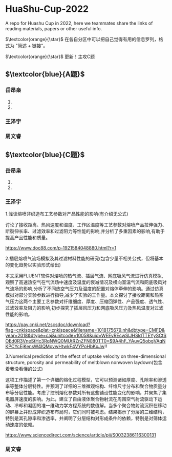 # HuaShu-Cup-2022
A repo for Huashu Cup in 2022, here we teammates share the links of reading materials, papers or other useful info.

$\textcolor{orange}{\star}$ 在各自分区中可以把自己觉得有用的信息罗列，格式为 "简述 + 链接"。

$\textcolor{orange}{\star}$ 更新！主攻C题

## $\textcolor{blue}{A题}$
### 岳昂枭
1.
2.

### 王泽宇

### 周文睿



## $\textcolor{blue}{C题}$
### 岳昂枭
1.
2.

### 王泽宇
1.浅谈熔喷非织造布工艺参数对产品性能的影响(有介绍无公式)

讨论了接收距离、热风速度和温度、工作区温度等工艺参数对熔喷产品拉伸强力、断裂伸长率、过滤效率和过滤阻力等性能的影响,并分析了多重因素的影响,有助于提高产品性能和质量。

https://www.doc88.com/p-1921584048880.html?r=1

2.插层熔喷气流场模拟及其过滤材料性能的研究(包含少量不相关公式，但将基本的变化趋势以实验形式给出)

本文采用FLUENT软件对熔喷的热气流、插层气流、网底吸风气流进行仿真模拟,观察了高速热空气在气流场中速度及温度的衰减情况及横向室温气流和网底吸风对气流场的影响,分析了不同热空气压力及温度的配置对熔体牵伸的影响。通过仿真模拟对部分实验参数进行指导,减少了实验的工作量。本文探讨了接收距离和热空气压力这两个主要工艺参数对纤维细度、厚度、压缩回弹性、产品强度、透气性、过滤效率及阻力的影响,初步探究了插层风压力和网底吸风压力及热风温度对过滤性能的影响。

https://pay.cnki.net/zscsdoc/download?flag=cnkispace&plat=cnkispace&filename=1018175679.nh&dbtype=CMFD&year=2018&dtype=caj&unitcode=10058&uid=WEEvREcwSlJHSldTTEYySCtSOEd0R3VneStHc3RqNWQ0MUtRZnZFN080TT0=$9A4hF_YAuvQ5obgVAqNKPCYcEjKensW4IQMovwHtwkF4VYPoHbKxJw!!

3.Numerical prediction of the effect of uptake velocity on three-dimensional structure, porosity and permeability of meltblown nonwoven laydown(包含着我没看懂的公式)

这项工作描述了第一个详细的熔化过程模型，它可以预测诸如厚度、孔隙率和渗透率等整体分层特性。并预测了详细的三维微观结构、纤维尺寸分布和聚合物质量分布等分层性能。考虑了控制熔化参数对所有这些铺设性能变化的影响，并聚焦了集电器屏速度的影响。为此，建立了自由液体聚合物射流在周围空气射流驱动下运动、冷却和凝固的准一维动力学方程系统的数值解。当多个聚合物射流沉积在移动的屏幕上并形成非织造布布局时，它们同时被考虑。结果揭示了分层的三维结构，特别是其孔隙率和渗透率，并阐明了分层结构对形成条件的依赖，特别是对筛体运动速度的依赖。

https://www.sciencedirect.com/science/article/pii/S0032386116300131
### 周文睿
